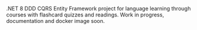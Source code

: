 .NET 8 DDD CQRS Entity Framework project for language learning through courses with flashcard quizzes and readings. Work in progress, documentation and docker image soon.
